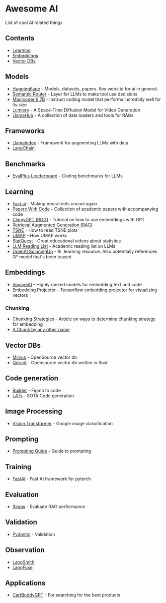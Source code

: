 # Awesome AI
List of cool AI related things

## Contents

- [Learning](#learning)
- [Embeddings](#embeddings)
- [Vector DBs](#vector-dbs)

## Models
- [HuggingFace](https://huggingface.co/) - Models, datasets, papers. Key website for ai in general.
- [Semantic Router](https://github.com/aurelio-labs/semantic-router) - Layer for LLMs to make tool use decisions
- [Magicoder 6.7B](https://huggingface.co/ise-uiuc/Magicoder-S-DS-6.7B) - Instruct coding model that performs incredibly well for its size
- [Lumiere](https://lumiere-video.github.io/) - A Space-Time Diffusion Model for Video Generation
- [LlamaHub](https://llamahub.ai/) - A collection of data loaders and tools for RAGs

## Frameworks
- [LlamaIndex](https://github.com/run-llama/llama_index) - Framework for augmenting LLMs with data
- [LangChain](https://js.langchain.com/docs/get_started/introduction)

## Benchmarks
- [EvalPlus Leaderboard](https://evalplus.github.io/leaderboard.html) - Coding benchmarks for LLMs

## Learning
- [Fast.ai](https://www.fast.ai/) - Making neural nets uncool again
- [Papers With Code](https://paperswithcode.com/) - Collection of academic papers with accompanying code
- [ClippyGPT (ROG)](https://www.youtube.com/watch?v=Yhtjd7yGGGA) - Tutorial on how to use embeddings with GPT
- [Retrieval Augmented Generation (RAG)](https://www.pinecone.io/learn/retrieval-augmented-generation/)
- [TSNE](https://distill.pub/2016/misread-tsne/) - How to read TSNE plots
- [UMAP](https://umap-learn.readthedocs.io/en/latest/how_umap_works.html) - How UMAP works
- [StatQuest](https://www.youtube.com/@statquest) - Great educational videos about statistics
- [LLM Reading List](https://sebastianraschka.com/blog/2023/llm-reading-list.html) - Academic reading list on LLMs
- [OpenAI SpinningUp](https://spinningup.openai.com/en/latest/user/introduction.html) - RL learning resource. Also potentially references Q* model that's been teased.

## Embeddings
- [VoyageAI](https://www.voyageai.com/) - Highly ranked models for embedding text and code
- [Embedding Projector](https://projector.tensorflow.org/) - Tensorflow embedding projector for visualizing vectors

### Chunking
- [Chunking Strategies](https://www.pinecone.io/learn/chunking-strategies/) - Article on ways to determine chunking strategy for embedding
- [A Chunk by any other name](https://blog.langchain.dev/a-chunk-by-any-other-name/)

## Vector DBs
- [Milvus](https://milvus.io/) - OpenSource vector db
- [Qdrant](https://qdrant.tech/) - Opensource vector db written in Rust

## Code generation
- [Builder](https://www.builder.io/) - Figma to code
- [LATs](https://andyz245.github.io/LanguageAgentTreeSearch/) - SOTA Code generation

## Image Processing
- [Vision Transformer](https://github.com/google-research/vision_transformer) - Google image classification

## Prompting
- [Prompting Guide](https://www.promptingguide.ai/) - Guide to prompting

## Training
- [FastAi](https://docs.fast.ai/) - Fast Ai framework for pytorch

## Evaluation
- [Ragas](https://docs.ragas.io/en/stable/) - Evaluate RAG performance

## Validation
- [Pydantic](https://docs.pydantic.dev/latest/) - Validation

## Observation
- [LangSmith](https://www.langchain.com/langsmith)
- [LangFuse](https://langfuse.com/)

## Applications
- [CartBuddyGPT](https://cartbuddygpt.com/) - For searching for the best products
